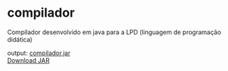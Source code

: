 # compilador

Compilador desenvolvido em java para a LPD (linguagem de programação didática)

output: [compilador.jar](out/artifacts/compilador_jar/compilador.jar) <br>
<a id="raw-url" href="https://raw.githubusercontent.com/marcoadenadai/compilador/raw/master/out/artifacts/compilador_jar/compilador.jar">Download JAR</a>

